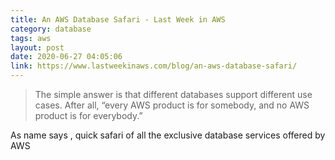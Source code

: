 ```yaml
---
title: An AWS Database Safari - Last Week in AWS
category: database
tags: aws
layout: post
date: 2020-06-27 04:05:06
link: https://www.lastweekinaws.com/blog/an-aws-database-safari/
---
```

>The simple answer is that different databases support different use cases. After all, “every AWS product is for somebody, and no AWS product is for everybody.”



As name says , quick safari of all the exclusive database services offered by AWS